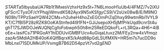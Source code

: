 $START$a5IbyubaUA7Rb1t1MxesVzhxHz9x5t+7N6LmooH1uUb4/4FMZ/7v2iXUgFScrCTysOF/cYPhqjiWmvdK582Ayx9N5xKSfgyCS9/V2sUx08wB/E/M9NON08h/TPPzSaeYQW42CMs+h2uheH4hoZxEGOmPrZqDhxy99wtmRbi1VYL9KT/C7fBl5P28zRZK8OoKAStnfed4I91FN+GJiJsepoXH5jMfPrkUqd9cnrSt4ughT17SJWDOJeWJQNjCgfoFobwph50h8m25ReEDQkoFL+rL3RQa+4H6+4iBoEe+/asifCs71PRGoAY1hlDDUviGMBFUcv4uGiqaLtuxz2M/FEy2nw4xVfmqzzazAr5MdiA2HB40oK4QIfBqrxK5/kAtd88pGdLSUfMXN+HR5m7s7ucDD9oMbLnxl71SDUMkUP/VxmgB7B62D54pzVt7vd2g$END$